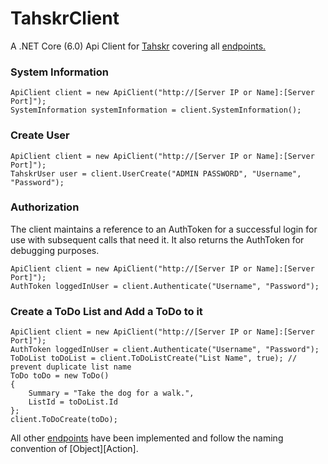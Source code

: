 # TahskrClient
A .NET Core (6.0) Api Client for [Tahskr](https://github.com/Dullage/tahskr-server) covering all [endpoints.](https://github.com/dullage/tahskr-server/blob/master/docs/api.md)

### System Information
```
ApiClient client = new ApiClient("http://[Server IP or Name]:[Server Port]");
SystemInformation systemInformation = client.SystemInformation();
```

### Create User
```
ApiClient client = new ApiClient("http://[Server IP or Name]:[Server Port]");
TahskrUser user = client.UserCreate("ADMIN PASSWORD", "Username", "Password");
```

### Authorization
The client maintains a reference to an AuthToken for a successful login for use with subsequent calls that need it. It also returns the AuthToken for debugging purposes.
```
ApiClient client = new ApiClient("http://[Server IP or Name]:[Server Port]");
AuthToken loggedInUser = client.Authenticate("Username", "Password");
```

### Create a ToDo List and Add a ToDo to it
```
ApiClient client = new ApiClient("http://[Server IP or Name]:[Server Port]");
AuthToken loggedInUser = client.Authenticate("Username", "Password");
ToDoList toDoList = client.ToDoListCreate("List Name", true); // prevent duplicate list name
ToDo toDo = new ToDo()
{
    Summary = "Take the dog for a walk.",
    ListId = toDoList.Id
};
client.ToDoCreate(toDo);
```

All other [endpoints](https://github.com/dullage/tahskr-server/blob/master/docs/api.md) have been implemented and follow the naming convention of [Object][Action]. 
